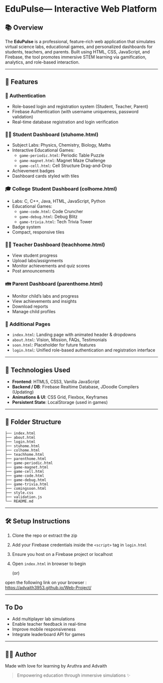 # EduPulse— Interactive Web Platform

## 📚 Overview
The **EduPulse** is a professional, feature-rich web application that simulates virtual science labs, educational games, and personalized dashboards for students, teachers, and parents. Built using HTML, CSS, JavaScript, and Firebase, the tool promotes immersive STEM learning via gamification, analytics, and role-based interaction.

---

## 🚀 Features
### 🔐 Authentication
- Role-based login and registration system (Student, Teacher, Parent)
- Firebase Authentication (with username uniqueness, password validation)
- Real-time database registration and login verification

### 👨‍🎓 Student Dashboard (stuhome.html)
- Subject Labs: Physics, Chemistry, Biology, Maths
- Interactive Educational Games:
  - `game-periodic.html`: Periodic Table Puzzle
  - `game-magnet.html`: Magnet Maze Challenge
  - `game-cell.html`: Cell Structure Drag-and-Drop
- Achievement badges
- Dashboard cards styled with tiles

### 🎓 College Student Dashboard (colhome.html)
- Labs: C, C++, Java, HTML, JavaScript, Python
- Educational Games:
  - `game-code.html`: Code Cruncher
  - `game-debug.html`: Debug Blitz
  - `game-trivia.html`: Tech Trivia Tower
- Badge system
- Compact, responsive tiles

### 👨‍🏫 Teacher Dashboard (teachhome.html)
- View student progress
- Upload labs/assignments
- Monitor achievements and quiz scores
- Post announcements

### 👪 Parent Dashboard (parenthome.html)
- Monitor child’s labs and progress
- View achievements and insights
- Download reports
- Manage child profiles

### 📄 Additional Pages
- `index.html`: Landing page with animated header & dropdowns
- `about.html`: Vision, Mission, FAQs, Testimonials
- `soon.html`: Placeholder for future features
- `login.html`: Unified role-based authentication and registration interface

---

## 🧪 Technologies Used
- **Frontend**: HTML5, CSS3, Vanilla JavaScript
- **Backend / DB**: Firebase Realtime Database, JDoodle Compilers (Updating)
- **Animations & UI**: CSS Grid, Flexbox, Keyframes
- **Persistent State**: LocalStorage (used in games)

---

## 📂 Folder Structure
```
├── index.html
├── about.html
├── login.html
├── stuhome.html
├── colhome.html
├── teachhome.html
├── parenthome.html
├── game-periodic.html
├── game-magnet.html
├── game-cell.html
├── game-code.html
├── game-debug.html
├── game-trivia.html
├── comingsoon.html
├── style.css
├── validation.js
└── README.md
```

---

## 🛠️ Setup Instructions
1. Clone the repo or extract the zip
2. Add your Firebase credentials inside the `<script>` tag in `login.html`
3. Ensure you host on a Firebase project or localhost
4. Open `index.html` in browser to begin

   (or)

open the following link on your browser : https://advaith3953.github.io/Web-Project/

---

## To Do
- Add multiplayer lab simulations
- Enable teacher feedback in real-time
- Improve mobile responsiveness
- Integrate leaderboard API for games

---

## 👩‍💻 Author
Made with love for learning by Aruthra and Advaith

> Empowering education through immersive simulations ✨
